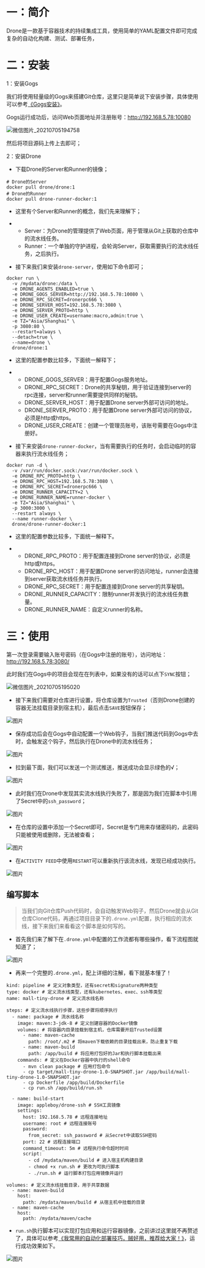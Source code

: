 # 一：简介

Drone是一款基于容器技术的持续集成工具，使用简单的YAML配置文件即可完成复杂的自动化构建、测试、部署任务，

# 二：安装

1：安装Gogs

我们将使用轻量级的Gogs来搭建Git仓库，这里只是简单说下安装步骤，具体使用可以参考[《Gogs安装》](https://mp.weixin.qq.com/s?__biz=MzU1Nzg4NjgyMw==&mid=2247485177&idx=1&sn=4e8b4669e7164e2826232f74ea11938e&scene=21#wechat_redirect)。

Gogs运行成功后，访问Web页面地址并注册账号：http://192.168.5.78:10080

![微信图片_20210705194758](media/%E5%BE%AE%E4%BF%A1%E5%9B%BE%E7%89%87_20210705194758.png)

然后将项目源码上传上去即可；

2：安装Drone

- 下载Drone的Server和Runner的镜像；

```
# Drone的Server
docker pull drone/drone:1
# Drone的Runner
docker pull drone-runner-docker:1
```

- 这里有个Server和Runner的概念，我们先来理解下；

- - Server：为Drone的管理提供了Web页面，用于管理从Git上获取的仓库中的流水线任务。
  - Runner：一个单独的守护进程，会轮询Server，获取需要执行的流水线任务，之后执行。

- 接下来我们来安装`drone-server`，使用如下命令即可；

```
docker run \
  -v /mydata/drone:/data \
  -e DRONE_AGENTS_ENABLED=true \
  -e DRONE_GOGS_SERVER=http://192.168.5.78:10080 \
  -e DRONE_RPC_SECRET=dronerpc666 \
  -e DRONE_SERVER_HOST=192.168.5.78:3080 \
  -e DRONE_SERVER_PROTO=http \
  -e DRONE_USER_CREATE=username:macro,admin:true \
  -e TZ="Asia/Shanghai" \
  -p 3080:80 \
  --restart=always \
  --detach=true \
  --name=drone \
  drone/drone:1
```

- 这里的配置参数比较多，下面统一解释下；

- - DRONE_GOGS_SERVER：用于配置Gogs服务地址。
  - DRONE_RPC_SECRET：Drone的共享秘钥，用于验证连接到server的rpc连接，server和runner需要提供同样的秘钥。
  - DRONE_SERVER_HOST：用于配置Drone server外部可访问的地址。
  - DRONE_SERVER_PROTO：用于配置Drone server外部可访问的协议，必须是http或https。
  - DRONE_USER_CREATE：创建一个管理员账号，该账号需要在Gogs中注册好。

- 接下来安装`drone-runner-docker`，当有需要执行的任务时，会启动临时的容器来执行流水线任务；

```
docker run -d \
  -v /var/run/docker.sock:/var/run/docker.sock \
  -e DRONE_RPC_PROTO=http \
  -e DRONE_RPC_HOST=192.168.5.78:3080 \
  -e DRONE_RPC_SECRET=dronerpc666 \
  -e DRONE_RUNNER_CAPACITY=2 \
  -e DRONE_RUNNER_NAME=runner-docker \
  -e TZ="Asia/Shanghai" \
  -p 3000:3000 \
  --restart always \
  --name runner-docker \
  drone/drone-runner-docker:1
```

- 这里的配置参数比较多，下面统一解释下。

- - DRONE_RPC_PROTO：用于配置连接到Drone server的协议，必须是http或https。
  - DRONE_RPC_HOST：用于配置Drone server的访问地址，runner会连接到server获取流水线任务并执行。
  - DRONE_RPC_SECRET：用于配置连接到Drone server的共享秘钥。
  - DRONE_RUNNER_CAPACITY：限制runner并发执行的流水线任务数量。
  - DRONE_RUNNER_NAME：自定义runner的名称。

# 三：使用

第一次登录需要输入账号密码（在Gogs中注册的账号），访问地址：http://192.168.5.78:3080/

此时我们在Gogs中的项目会现在在列表中，如果没有的话可以点下`SYNC`按钮；

![微信图片_20210705195020](media/%E5%BE%AE%E4%BF%A1%E5%9B%BE%E7%89%87_20210705195020.png)

- 接下来我们需要对仓库进行设置，将仓库设置为`Trusted`（否则Drone创建的容器无法挂载目录到宿主机），最后点击`SAVE`按钮保存；

![图片](media/647.png)

- 保存成功后会在Gogs中自动配置一个Web钩子，当我们推送代码到Gogs中去时，会触发这个钩子，然后执行在Drone中的流水线任务；

![图片](media/646.png)

- 拉到最下面，我们可以发送一个测试推送，推送成功会显示绿色的√；

![图片](media/645.png)

- 此时我们在Drone中发现其实流水线执行失败了，那是因为我们在脚本中引用了Secret中的`ssh_password`；

![图片](media/644.png)

- 在仓库的设置中添加一个Secret即可，Secret是专门用来存储密码的，此密码只能被使用或删除，无法被查看；

![图片](media/643.png)

- 在`ACTIVITY FEED`中使用`RESTART`可以重新执行该流水线，发现已经成功执行。

![图片](media/642.png)

## 编写脚本

> 当我们向Git仓库Push代码时，会自动触发Web钩子，然后Drone就会从Git仓库Clone代码，再通过项目目录下的`.drone.yml`配置，执行相应的流水线，接下来我们来看看这个脚本是如何写的。

- 首先我们来了解下在`.drone.yml`中配置的工作流都有哪些操作，看下流程图就知道了；

![图片](media/641.png)

- 再来一个完整的`.drone.yml`，配上详细的注解，看下就基本懂了！

```
kind: pipeline # 定义对象类型，还有secret和signature两种类型
type: docker # 定义流水线类型，还有kubernetes、exec、ssh等类型
name: mall-tiny-drone # 定义流水线名称

steps: # 定义流水线执行步骤，这些步骤将顺序执行
  - name: package # 流水线名称
    image: maven:3-jdk-8 # 定义创建容器的Docker镜像
    volumes: # 将容器内目录挂载到宿主机，仓库需要开启Trusted设置
      - name: maven-cache
        path: /root/.m2 # 将maven下载依赖的目录挂载出来，防止重复下载
      - name: maven-build
        path: /app/build # 将应用打包好的Jar和执行脚本挂载出来
    commands: # 定义在Docker容器中执行的shell命令
      - mvn clean package # 应用打包命令
      - cp target/mall-tiny-drone-1.0-SNAPSHOT.jar /app/build/mall-tiny-drone-1.0-SNAPSHOT.jar
      - cp Dockerfile /app/build/Dockerfile
      - cp run.sh /app/build/run.sh

  - name: build-start
    image: appleboy/drone-ssh # SSH工具镜像
    settings:
      host: 192.168.5.78 # 远程连接地址
      username: root # 远程连接账号
      password:
        from_secret: ssh_password # 从Secret中读取SSH密码
      port: 22 # 远程连接端口
      command_timeout: 5m # 远程执行命令超时时间
      script:
        - cd /mydata/maven/build # 进入宿主机构建目录
        - chmod +x run.sh # 更改为可执行脚本
        - ./run.sh # 运行脚本打包应用镜像并运行

volumes: # 定义流水线挂载目录，用于共享数据
  - name: maven-build
    host:
      path: /mydata/maven/build # 从宿主机中挂载的目录
  - name: maven-cache
    host:
      path: /mydata/maven/cache
```

- `run.sh`执行脚本可以实现打包应用和运行容器镜像，之前讲过这里就不再赘述了，具体可以参考[《我常用的自动化部署技巧，贼好用，推荐给大家！》](https://mp.weixin.qq.com/s?__biz=MzU1Nzg4NjgyMw==&mid=2247485031&idx=2&sn=38ee903435b46a9708ab24c9e0bc9b60&scene=21#wechat_redirect)，运行成功效果如下。

![图片](media/640.png)